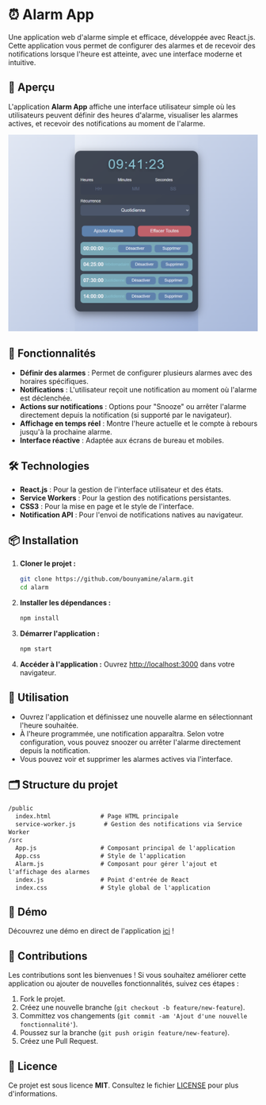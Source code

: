 # ⏰ Alarm App

Une application web d'alarme simple et efficace, développée avec React.js. Cette application vous permet de configurer des alarmes et de recevoir des notifications lorsque l'heure est atteinte, avec une interface moderne et intuitive.

## 🎨 Aperçu

L'application **Alarm App** affiche une interface utilisateur simple où les utilisateurs peuvent définir des heures d'alarme, visualiser les alarmes actives, et recevoir des notifications au moment de l'alarme.

![Alarm App Screenshot](https://github.com/bounyamine/alarm/blob/master/public/screenshots/screen.png)

## 🚀 Fonctionnalités

- **Définir des alarmes** : Permet de configurer plusieurs alarmes avec des horaires spécifiques.
- **Notifications** : L'utilisateur reçoit une notification au moment où l'alarme est déclenchée.
- **Actions sur notifications** : Options pour "Snooze" ou arrêter l'alarme directement depuis la notification (si supporté par le navigateur).
- **Affichage en temps réel** : Montre l'heure actuelle et le compte à rebours jusqu'à la prochaine alarme.
- **Interface réactive** : Adaptée aux écrans de bureau et mobiles.

## 🛠️ Technologies

- **React.js** : Pour la gestion de l'interface utilisateur et des états.
- **Service Workers** : Pour la gestion des notifications persistantes.
- **CSS3** : Pour la mise en page et le style de l'interface.
- **Notification API** : Pour l'envoi de notifications natives au navigateur.

## 📦 Installation

1. **Cloner le projet :**

   ```bash
   git clone https://github.com/bounyamine/alarm.git
   cd alarm
   ```

2. **Installer les dépendances :**

   ```bash
   npm install
   ```

3. **Démarrer l'application :**

   ```bash
   npm start
   ```

4. **Accéder à l'application :**
   Ouvrez [http://localhost:3000](http://localhost:3000) dans votre navigateur.

## 📖 Utilisation

- Ouvrez l'application et définissez une nouvelle alarme en sélectionnant l'heure souhaitée.
- À l'heure programmée, une notification apparaîtra. Selon votre configuration, vous pouvez snoozer ou arrêter l'alarme directement depuis la notification.
- Vous pouvez voir et supprimer les alarmes actives via l'interface.

## 🗂 Structure du projet

```
/public
  index.html              # Page HTML principale
  service-worker.js        # Gestion des notifications via Service Worker
/src
  App.js                  # Composant principal de l'application
  App.css                 # Style de l'application
  Alarm.js                # Composant pour gérer l'ajout et l'affichage des alarmes
  index.js                # Point d'entrée de React
  index.css               # Style global de l'application
```

## 🎥 Démo

Découvrez une démo en direct de l'application [ici](https://your-demo-url.com) !

## 🤝 Contributions

Les contributions sont les bienvenues ! Si vous souhaitez améliorer cette application ou ajouter de nouvelles fonctionnalités, suivez ces étapes :

1. Fork le projet.
2. Créez une nouvelle branche (`git checkout -b feature/new-feature`).
3. Committez vos changements (`git commit -am 'Ajout d'une nouvelle fonctionnalité'`).
4. Poussez sur la branche (`git push origin feature/new-feature`).
5. Créez une Pull Request.

## 📄 Licence

Ce projet est sous licence **MIT**. Consultez le fichier [LICENSE](./LICENSE) pour plus d'informations.
